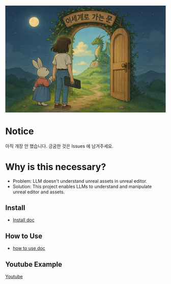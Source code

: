 ![](docs/images/Door_0.png)

# Notice
아직 개장 안 했습니다.
긍굼한 것은 Issues 에 남겨주세요.

# Why is this necessary?

- Problem: LLM doesn't understand unreal assets in unreal editor.
- Solution: This project enables LLMs to understand and manipulate unreal editor and assets.

## Install
- [Install doc](docs/install/install.md)

## How to Use
- [how to use doc](docs/howtouse/howtouse.md)

## Youtube Example
[Youtube](https://www.youtube.com/@creatorsoul804/videos)
